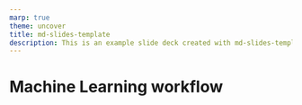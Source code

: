 ```yaml
---
marp: true
theme: uncover
title: md-slides-template
description: This is an example slide deck created with md-slides-template
---
```


# Machine Learning workflow
